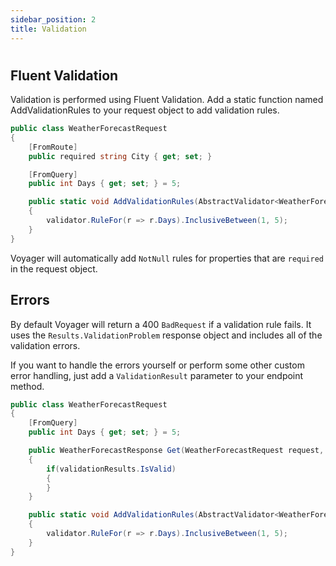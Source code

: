 ```yaml
---
sidebar_position: 2
title: Validation
---
```


#

## Fluent Validation

Validation is performed using Fluent Validation. Add a static function named AddValidationRules to your request object to add validation rules.

```cs
public class WeatherForecastRequest
{
    [FromRoute]
    public required string City { get; set; }

    [FromQuery]
    public int Days { get; set; } = 5;

    public static void AddValidationRules(AbstractValidator<WeatherForecastRequest> validator)
    {
        validator.RuleFor(r => r.Days).InclusiveBetween(1, 5);
    }
}
```

Voyager will automatically add `NotNull` rules for properties that are `required` in the request object.

## Errors

By default Voyager will return a 400 `BadRequest` if a validation rule fails. It uses the `Results.ValidationProblem` response object and includes all of the validation errors.

If you want to handle the errors yourself or perform some other custom error handling, just add a `ValidationResult` parameter to your endpoint method.

```cs
public class WeatherForecastRequest
{
    [FromQuery]
    public int Days { get; set; } = 5;

    public WeatherForecastResponse Get(WeatherForecastRequest request, ValidationResult validationResults)
    {
        if(validationResults.IsValid)
        {
        }
    }

    public static void AddValidationRules(AbstractValidator<WeatherForecastRequest> validator)
    {
        validator.RuleFor(r => r.Days).InclusiveBetween(1, 5);
    }
}
```
